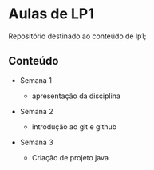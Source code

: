 # Aulas de LP1

Repositório destinado ao conteúdo de lp1;


## Conteúdo

 - Semana 1

    - apresentação da disciplina

- Semana 2

     - introdução ao git e github

- Semana 3

    - Criação de projeto java
